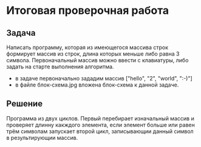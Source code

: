 # **Итоговая проверочная работа**

## Задача

Написать программу, которая из имеющегося массива строк формирует массив из строк, длина которых меньше либо равна 3 символа. Первоначальный массив можно ввести с клавиатуры, либо задать на старте выполнения алгоритма.

- в задаче первоначально зададим массив ["hello", "2", "world", ":-)"]
- в файле блок-схема.jpg вложена блок-схема к данной задаче.

## Решение

Программа из двух циклов. Первый перебирает изначальный массив и проверяет длинну какждого элемента, если элемент больше или равен трём символам запускает второй цикл, записывающии данный символ в результирующии массив.